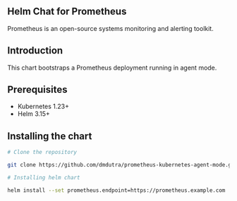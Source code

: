 ## Helm Chat for Prometheus

Prometheus is an open-source systems monitoring and alerting toolkit.

## Introduction

This chart bootstraps a Prometheus deployment running in agent mode.

## Prerequisites

* Kubernetes 1.23+
* Helm 3.15+

## Installing the chart

```sh
# Clone the repository

git clone https://github.com/dmdutra/prometheus-kubernetes-agent-mode.git

# Installing helm chart

helm install --set prometheus.endpoint=https://prometheus.example.com .
```

